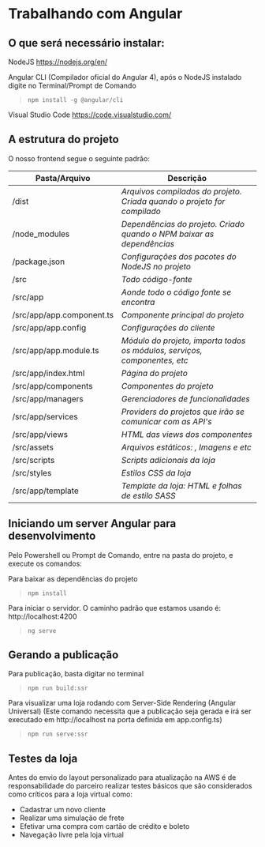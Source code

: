 # Trabalhando com Angular 

## O que será necessário instalar:

NodeJS
https://nodejs.org/en/

Angular CLI (Compilador oficial do Angular 4), após o NodeJS instalado digite no Terminal/Prompt de Comando
> `npm install -g @angular/cli`

Visual Studio Code
https://code.visualstudio.com/


## A estrutura do projeto

O nosso frontend segue o seguinte padrão:

Pasta/Arquivo            | Descrição
------------------------ | ------------------------------------------------------------------------------------
/dist 						       |    _Arquivos compilados do projeto. Criada quando o projeto for compilado_
/node_modules 					 |			_Dependências do projeto. Criado quando o NPM baixar as dependências_
/package.json						 |			_Configurações dos pacotes do NodeJS no projeto_
/src										 |			_Todo código-fonte_
/src/app 								 |			_Aonde todo o código fonte se encontra_
/src/app/app.component.ts| 		_Componente principal do projeto_
/src/app/app.config 		 |			_Configurações do cliente_
/src/app/app.module.ts 	 |			_Módulo do projeto, importa todos os módulos, serviços, componentes, etc_
/src/app/index.html			 |		_Página do projeto_
/src/app/components      |     _Componentes do projeto_
/src/app/managers   |   _Gerenciadores de funcionalidades_
/src/app/services        |     _Providers do projetos que irão se comunicar com as API's_
/src/app/views 					 |			_HTML das views dos componentes_
/src/assets			 				 |			_Arquivos estáticos: , Imagens e etc_
/src/scripts                   |       _Scripts adicionais da loja_
/src/styles                   |       _Estilos CSS da loja_
/src/app/template       |   _Template da loja: HTML e folhas de estilo SASS_


## Iniciando um server Angular para desenvolvimento

Pelo Powershell ou Prompt de Comando, entre na pasta do projeto, e execute os comandos:

Para baixar as dependências do projeto
> `npm install`

Para iniciar o servidor. O caminho padrão que estamos usando é: http://localhost:4200
> `ng serve` 

## Gerando a publicação

Para publicação, basta digitar no terminal 
> `npm run build:ssr`

Para visualizar uma loja rodando com Server-Side Rendering (Angular Universal)
(Este comando necessita que a publicação seja gerada e irá ser executado em http://localhost na porta definida em app.config.ts)
> `npm run serve:ssr`

## Testes da loja

Antes do envio do layout personalizado para atualização na AWS é de responsabilidade do parceiro realizar testes básicos que são considerados como críticos para a loja virtual como:
* Cadastrar um novo cliente
* Realizar uma simulação de frete
* Efetivar uma compra com cartão de crédito e boleto
* Navegação livre pela loja virtual
